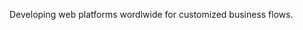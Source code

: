 Developing web platforms wordlwide for customized business flows.

<!---
24design/24design is a ✨ special ✨ repository because its `README.md` (this file) appears on your GitHub profile.
You can click the Preview link to take a look at your changes.
--->
